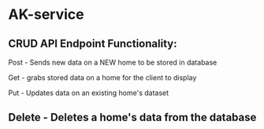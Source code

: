 # AK-service

CRUD API Endpoint Functionality:
------------------------------------------------
Post - Sends new data on a NEW home to be stored in database

Get - grabs stored data on a home for the client to display

Put - Updates data on an existing home's dataset

Delete - Deletes a home's data from the database
------------------------------------------------